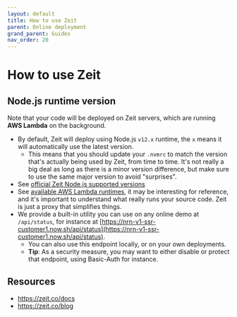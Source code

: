 ```yaml
---
layout: default
title: How to use Zeit
parent: Online deployment
grand_parent: Guides
nav_order: 20
---
```


# How to use Zeit

## Node.js runtime version

Note that your code will be deployed on Zeit servers, which are running **AWS Lambda** on the background.

- By default, Zeit will deploy using Node.js `v12.x` runtime, the `x` means it will automatically use the latest version.
    - This means that you should update your `.nvmrc` to match the version that's actually being used by Zeit, from time to time. It's not really a big deal as long as there is a minor version difference, but make sure to use the same major version to avoid "surprises".
- See [official Zeit Node.js supported versions](https://zeit.co/docs/runtimes#official-runtimes/node-js/node-js-version)
- See [available AWS Lambda runtimes](https://docs.aws.amazon.com/lambda/latest/dg/lambda-runtimes.html), it may be interesting for reference, and it's important to understand what really runs your source code. Zeit is just a proxy that simplifies things.
- We provide a built-in utility you can use on any online demo at `/api/status`, for instance at [https://nrn-v1-ssr-customer1.now.sh/api/status](https://nrn-v1-ssr-customer1.now.sh/api/status).
    - You can also use this endpoint locally, or on your own deployments.
    - **Tip**: As a security measure, you may want to either disable or protect that endpoint, using Basic-Auth for instance.


## Resources

- https://zeit.co/docs
- https://zeit.co/blog
